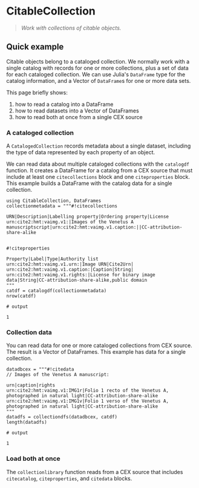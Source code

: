 # CitableCollection

> *Work with collections of citable objects.*


## Quick example

Citable objects belong to a cataloged collection.  We normally work with a single catalog with records for one or more collections, plus a set of data for each cataloged collection.  We can use Julia's `DataFrame` type for the catalog information, and a Vector of `DataFrame`s for one or more data sets.

This page briefly shows:

1. how to read a catalog into a DataFrame
2. how to read datasets into a Vector of DataFrames
3. how to read both at once from a single CEX source

### A cataloged collection

A `CatalogedCollection` records metadata about a single dataset, including the type of data represented by each property of an object.

We can read data about multiple cataloged collections with the `catalogdf` function. It creates a DataFrame for a catalog from a CEX source that must include at least one `citecollections` block and one `citeproperties` block.  This example builds a DataFrame with the catalog data for a single collection.


```jldoctest citecoll
using CitableCollection, DataFrames
collectionmetadata = """#!citecollections

URN|Description|Labelling property|Ordering property|License
urn:cite2:hmt:vaimg.v1:|Images of the Venetus A manuscriptscript|urn:cite2:hmt:vaimg.v1.caption:||CC-attribution-share-alike


#!citeproperties

Property|Label|Type|Authority list
urn:cite2:hmt:vaimg.v1.urn:|Image URN|Cite2Urn|
urn:cite2:hmt:vaimg.v1.caption:|Caption|String|
urn:cite2:hmt:vaimg.v1.rights:|License for binary image data|String|CC-attribution-share-alike,public domain
"""
catdf = catalogdf(collectionmetadata)
nrow(catdf)

# output

1
```



### Collection data

You can read data for one or more cataloged collections from CEX source. The result is a Vector of DataFrames.  This example has data for a single collection.


```jldoctest citecoll
datadbcex = """#!citedata
// Images of the Venetus A manuscript:

urn|caption|rights
urn:cite2:hmt:vaimg.v1:IMG1r|Folio 1 recto of the Venetus A, photographed in natural light|CC-attribution-share-alike
urn:cite2:hmt:vaimg.v1:IMG1v|Folio 1 verso of the Venetus A, photographed in natural light|CC-attribution-share-alike
"""
datadfs = collectiondfs(datadbcex, catdf)
length(datadfs)

# output

1
```

### Load both at once

The `collectionlibrary` function reads from a CEX source that includes `citecatalog`, `citeproperties`, and `citedata` blocks.